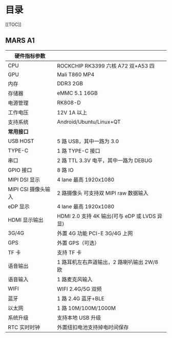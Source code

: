 # 目录

[[TOC]]

## MARS A1

| **硬件指标参数**    |                                              |
| ------------------- | -------------------------------------------- |
| CPU                 | ROCKCHIP RK3399 六核 A72 双+A53 四           |
| GPU                 | Mali T860 MP4                                |
| 内存                | DDR3 2GB                                     |
| 存储器              | eMMC 5.1 16GB                                |
| 电源管理            | RK808-D                                      |
| 工作电压            | 12V 1A 以上                                  |
| 支持系统            | Android/Ubuntu/Linux+QT                      |
| **常用接口**        |                                              |
| USB HOST            | 5 路 USB，其中一路为 3.0                     |
| TYPE-C              | 1 路 TYPE-C 接口                             |
| 串口                | 2 路 TTL 3.3V 电平，其中一路为 DEBUG         |
| GPIO 接口           | 8 路 IO                                      |
| MIPI DSI 显示       | 4 lane 最高 1920x1080                        |
| MIPI CSI 摄像头输入 | 2 路摄像头 可支持双 MIPI raw 数据输入        |
| eDP 显示            | 4 lane 最高 1920x1080                        |
| HDMI 显示输出       | HDMI 2.0 支持 4K 输出(可与 eDP 或 LVDS 异显) |
| 3G/4G               | 外置 4G 功能 PCI-E 3G/4G 上网                |
| GPS                 | 外置 GPS（可选）                             |
| TF 卡               | 支持 TF 卡                                   |
| 语音输出            | 1 路耳机左右声道输出，2 路喇叭输出 2W/8 欧   |
| 语音输入            | 1 路麦克风输入                               |
| WIFI                | WIFI 2.4G/5G 双频                            |
| 蓝牙                | 1 路 2.4G 蓝牙+BLE                           |
| 以太网              | 1 路 10M/100M/1000M                          |
| 系统升级            | 支持本地 USB 升级                            |
| RTC 实时时钟        | 外置纽扣电池支持掉电时间保存                 |
